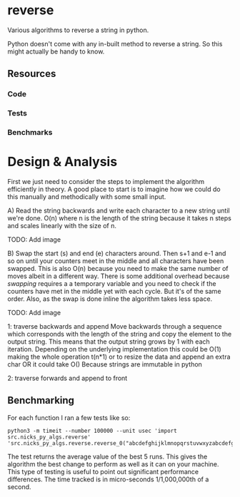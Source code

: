 # reverse
Various algorithms to reverse a string in python. 

Python doesn't come with any in-built method to reverse a string. So this might actually be handy to know. 

## Resources
### Code
### Tests
### Benchmarks

# Design & Analysis
First we just need to consider the steps to implement the algorithm efficiently in theory. 
A good place to start is to imagine how we could do this manually and methodically with some small input.  
 
A) Read the string backwards and write each character to a new string until we're done. 
O(n) where n is the length of the string because it takes n steps and scales linearly with the size of n. 

TODO: Add image

B) Swap the start (s) and end (e) characters around. Then s+1 and e-1 and so on until your counters meet in the middle and all characters have been swapped.
This is also O(n) because you need to make the same number of moves albeit in a different way. 
There is some additional overhead because *swapping* requires a a temporary variable and you need to check if the counters have met in the middle yet with each cycle. But it's of the same order. 
Also, as the swap is done inline the algorithm takes less space. 

TODO: Add image


1: traverse backwards and append
Move backwards through a sequence which corresponds with the length of the string and copy the element to the output string.
This means that the output string grows by 1 with each iteration.
Depending on the underlying implementation this could be O(1) making the whole operation t(n*1) or 
to resize the data and append an extra char OR it could take O()
Because strings are immutable in python 

2: traverse forwards and append to front

## Benchmarking
For each function I ran a few tests like so:
```
python3 -m timeit --number 100000 --unit usec 'import src.nicks_py_algs.reverse' 'src.nicks_py_algs.reverse.reverse_0("abcdefghijklmnopqrstuvwxyzabcdefghijklmnopqrstuvwxyzabcdefghijklmnopqrstuvwxyzabcdefghijklmnopqrstuvwxyzabcdefghijklmnopqrstuvwxyzabcdefghijklmnopqrstuvwxyzabcdefghijklmnopqrstuvwxyzabcdefghijklmnopqrstuvwxyz")'
```
The test returns the average value of the best 5 runs. This gives the algorithm the best change to perform as well as it can on your machine. 
This type of testing is useful to point out significant performance differences.
The time tracked is in micro-seconds 1/1,000,000th of a second. 

<script src="https://gist.github.com/njgibbon/9a58049dac0c1b3ed3a0d96807d7a5cc.js"></script>


